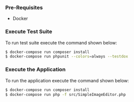 ### Pre-Requisites
- Docker

### Execute Test Suite
To run test suite execute the command shown below: 

```bash
$ docker-compose run composer install
$ docker-compose run phpunit --colors=always --testdox
```


### Execute the Application
To run the application execute the command shown below: 

```bash
$ docker-compose run composer install
$ docker-compose run php -f src/SimpleImageEditor.php
```
